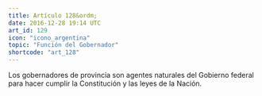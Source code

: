 ```yaml
---
title: Artículo 128&ordm;
date: 2016-12-28 19:14 UTC
art_id: 129
icon: "icono_argentina"
topic: "Función del Gobernador"
shortcode: "art_128"
---
```

Los gobernadores de provincia son agentes naturales del Gobierno federal para hacer cumplir la Constitución y las leyes de la Nación.
